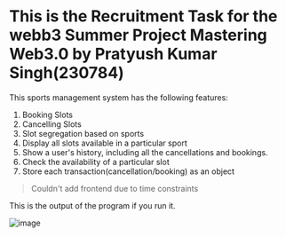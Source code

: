 # This is the Recruitment Task for the webb3 Summer Project Mastering Web3.0 by Pratyush Kumar Singh(230784)
This sports management system has the following features:
1. Booking Slots
2. Cancelling Slots
3. Slot segregation based on sports
4. Display all slots available in a particular sport
5. Show a user's history, including all the cancellations and bookings.
6. Check the availability of a particular slot
7. Store each transaction(cancellation/booking) as an object

>Couldn't add frontend due to time constraints

This is the output of the program if you run it.


![image](https://github.com/Xavaitron/Recruitment_Tast_Mastering_Web3_by_Pratyush/assets/143639958/3cd87fe6-1d53-4cc4-9acf-fd837be2228a)
